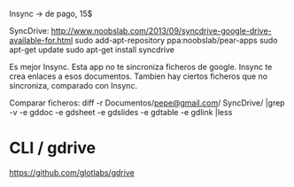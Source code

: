 Insync -> de pago, 15$

SyncDrive: <http://www.noobslab.com/2013/09/syncdrive-google-drive-available-for.html>
sudo add-apt-repository ppa:noobslab/pear-apps
sudo apt-get update
sudo apt-get install syncdrive

Es mejor Insync.
Esta app no te sincroniza ficheros de google. Insync te crea enlaces a esos documentos.
Tambien hay ciertos ficheros que no sincroniza, comparado con Insync.

Comparar ficheros:
diff -r Documentos/pepe@gmail.com/ SyncDrive/ |grep -v -e gddoc -e gdsheet -e gdslides -e gdtable -e gdlink |less

# CLI / gdrive

<https://github.com/glotlabs/gdrive>
